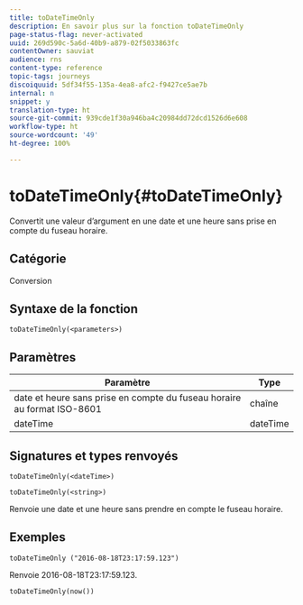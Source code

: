 ```yaml
---
title: toDateTimeOnly
description: En savoir plus sur la fonction toDateTimeOnly
page-status-flag: never-activated
uuid: 269d590c-5a6d-40b9-a879-02f5033863fc
contentOwner: sauviat
audience: rns
content-type: reference
topic-tags: journeys
discoiquuid: 5df34f55-135a-4ea8-afc2-f9427ce5ae7b
internal: n
snippet: y
translation-type: ht
source-git-commit: 939cde1f30a946ba4c20984dd72dcd1526d6e608
workflow-type: ht
source-wordcount: '49'
ht-degree: 100%

---
```



# toDateTimeOnly{#toDateTimeOnly}

Convertit une valeur d’argument en une date et une heure sans prise en compte du fuseau horaire.

## Catégorie

Conversion

## Syntaxe de la fonction

`toDateTimeOnly(<parameters>)`

## Paramètres

| Paramètre | Type |
|-----------|------------------|
| date et heure sans prise en compte du fuseau horaire au format ISO-8601 | chaîne |
| dateTime | dateTime |

## Signatures et types renvoyés

`toDateTimeOnly(<dateTime>)`

`toDateTimeOnly(<string>)`
<!--`toDateTimeOnly(<integer>,<integer>,<integer>)`
`toDateTimeOnly(<integer>,<integer>,<integer>,<integer>,<integer>,<integer>)`-->

Renvoie une date et une heure sans prendre en compte le fuseau horaire.

## Exemples

`toDateTimeOnly ("2016-08-18T23:17:59.123")`

Renvoie 2016-08-18T23:17:59.123.

`toDateTimeOnly(now())`

<!--`toDateTimeOnly(2016,8,18,23,17,59)`

Returns 2016-08-18T23:17:59.000.

`toDateTimeOnly(2016,8,18)`

Returns 2016-08-18T00:00:00.000.-->

